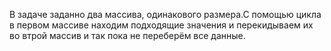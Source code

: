 В задаче заданно два массива, одинакового размера.С помощью цикла в первом массиве находим подходящие значения и перекидываем их во втрой массив и так пока не переберём все данные.